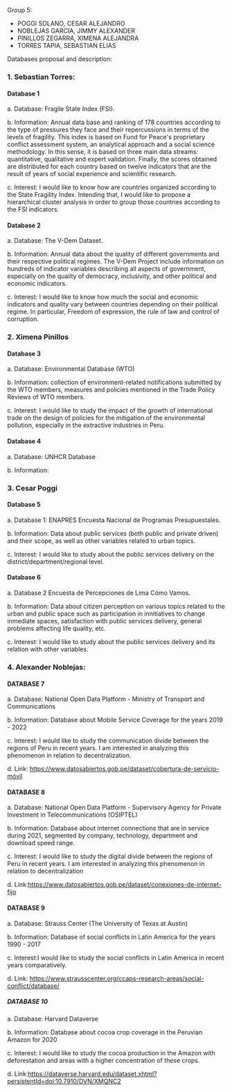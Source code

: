 Group 5:
- POGGI SOLANO, CESAR ALEJANDRO
- NOBLEJAS GARCIA, JIMMY ALEXANDER
- PINILLOS ZEGARRA, XIMENA ALEJANDRA
- TORRES TAPIA, SEBASTIAN ELIAS

Databases proposal and description:


### 1. Sebastian Torres: 
#### Database 1

a. Database: Fragile State Index (FSI).

b. Information: Annual data base and ranking of 178 countries according to the type of pressures they face and their repercussions in terms of the levels of fragility. This index is based on Fund for Peace's proprietary conflict assessment system, an analytical approach and a social science methodology. In this sense, it is based on three main data streams: quantitative, qualitative and expert validation. Finally, the scores obtained are distributed for each country based on twelve indicators that are the result of years of social experience and scientific research.

c. Interest:  I would like to know how are countries organized according to the State Fragility Index. Intending that, I would like to propose a hierarchical cluster analysis in order to group those countries according to the FSI indicators.


#### Database 2


a. Database: The V-Dem Dataset. 

b. Information: Annual data about the quality of different governments and their respective political regimes. The V-Dem Project include information on hundreds of indicator variables describing all aspects of government, especially on the quality of democracy, inclusivity, and other political and economic indicators. 

c. Interest:  I would like to know how much the social and economic indicators and quality vary between countries depending on their political regime. In particular, Freedom of expression, the rule of law and control of corruption.


### 2. Ximena Pinillos

#### Database 3

a. Database: Environmental Database (WTO)

b. Information:  collection of environment-related notifications submitted by the WTO members, measures and policies mentioned in the Trade Policy Reviews of WTO members.

c. Interest: I would like to study the impact of the growth of international trade on the design of policies for the mitigation of the environmental pollution, especially in the extractive industries in Peru.

#### Database 4

a. Database: UNHCR Database

b. Information: 


### 3. Cesar Poggi

#### Database 5

a. Database 1: ENAPRES Encuesta Nacional de Programas Presupuestales.

b. Information: Data about public services (both public and private driven) and their scope, as well as other variables related to urban topics.

c. Interest: I would like to study about the public services delivery on the district/department/regional level.

#### Database 6

a. Database 2 Encuesta de Percepciones de Lima Cómo Vamos.

b. Information: Data about citizen perception on various topics related to the urban and public space such as participation in innitiatives to change inmediate spaces, satisfaction with public services delivery, general problems affecting life quality, etc.

c. Interest: I would like to study about the public services delivery and its relation with other variables.

### 4. Alexander Noblejas:

#### DATABASE 7

a. Database: National Open Data Platform - Ministry of Transport and Communications

b. Information: Database about Mobile Service Coverage for the years 2019 - 2022

c. Interest: I would like to study the communication divide between the regions of Peru in recent years. I am interested in analyzing this phenomenon in relation to decentralization.

d. Link: https://www.datosabiertos.gob.pe/dataset/cobertura-de-servicio-móvil

#### DATABASE 8

a. Database: National Open Data Platform - Supervisory Agency for Private Investment in Telecommunications (OSIPTEL)

b. Information: Database about internet connections that are in service during 2021, segmented by company, technology, department and download speed range.

c. Interest: I would like to study the digital divide between the regions of Peru in recent years. I am interested in analyzing this phenomenon in relation to decentralization

d. Link:https://www.datosabiertos.gob.pe/dataset/conexiones-de-internet-fijo

#### DATABASE 9

a. Database: Strauss Center (The University of Texas at Austin)

b. Information: Database of social conflicts in Latin America for the years 1990 - 2017

c. Interest:I would like to study the social conflicts in Latin America in recent years comparatively.

d. Link: https://www.strausscenter.org/ccaps-research-areas/social-conflict/database/

##### DATABASE  10

a. Database: Harvard Dataverse

b. Information: Database about cocoa crop coverage in the Peruvian Amazon for 2020

c. Interest: I would like to study the cocoa production in the Amazon with deforestation and areas with a higher concentration of these crops.

d. Link:https://dataverse.harvard.edu/dataset.xhtml?persistentId=doi:10.7910/DVN/XMQNC2








